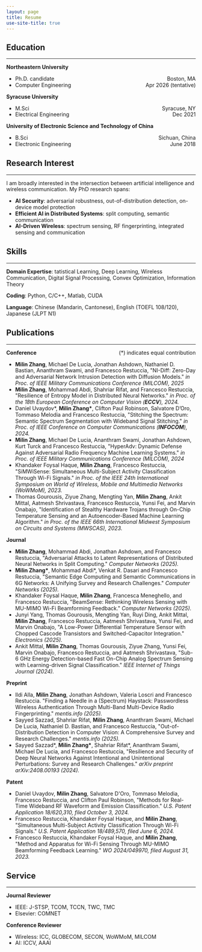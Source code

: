 ```yaml
---
layout: page
title: Resume
use-site-title: true
---
```


<style>
  /* Only affects this page */
  body {
    line-height: 1.2;
  }
</style>

## Education
---

**Northeastern University**
- Ph.D. candidate <span style="float: right;">Boston, MA</span>
- Computer Engineering <span style="float: right;">Apr 2026 (tentative)</span>

**Syracuse University**
- M.Sci <span style="float: right;">Syracuse, NY</span>
- Electrical Engineering <span style="float: right;">Dec 2021</span>

**University of Electronic Science and Technology of China**
- B.Sci <span style="float: right;">Sichuan, China</span>
- Electronic Engineering <span style="float: right;">June 2018</span>

## Research Interest
---

I am broadly interested in the intersection between artificial intelligence and wireless communication. My
PhD research spans:
- **AI Security**: adversarial robustness, out-of-distribution detection, on-device model protection
- **Efficient AI in Distributed Systems**: split computing, semantic communication
- **AI-Driven Wireless**: spectrum sensing, RF fingerprinting, integrated sensing and communication

## Skills
---

**Domain Expertise**: tatistical Learning, Deep Learning, Wireless Communication, Digital Signal Processing, Convex Optimization, Information Theory

**Coding**: Python, C/C++, Matlab, CUDA

**Language**: Chinese (Mandarin, Cantonese), English (TOEFL 108/120), Japanese (JLPT N1)

## Publications

---

**Conference** <span style="float: right;">(*) indicates equal contribution</span>

- **Milin Zhang**, Michael De Lucia, Jonathan Ashdown, Nathaniel D. Bastian, Ananthram Swami, and Francesco Restuccia, "NI-Diff: Zero-Day and Adversarial Network Intrusion Detection with Diffusion Models." *in Proc. of IEEE Military Communications Conference (MILCOM), 2025*
- **Milin Zhang**, Mohammad Abdi, Shahriar Rifat, and Francesco Restuccia, "Resilience of Entropy Model in Distributed Neural Networks." *in Proc. of the 18th European Conference on Computer Vision (**ECCV**), 2024.*
- Daniel Uvaydov\*, **Milin Zhang\***, Clifton Paul Robinson, Salvatore D’Oro, Tommaso Melodia and Francesco Restuccia, "Stitching the Spectrum: Semantic Spectrum Segmentation with Wideband Signal Stitching." *in Proc. of IEEE Conference on Computer Communications (**INFOCOM**), 2024.*
- **Milin Zhang**, Michael De Lucia, Ananthram Swami, Jonathan Ashdown, Kurt Turck and Francesco Restuccia, "HyperAdv: Dynamic Defense Against Adversarial Radio Frequency Machine Learning Systems." *in Proc. of IEEE Military Communications Conference (MILCOM), 2024*
- Khandaker Foysal Haque, **Milin Zhang**, Francesco Restuccia, "SiMWiSense: Simultaneous Multi-Subject Activity Classification Through Wi-Fi Signals." *in Proc. of the IEEE 24th International Symposium on World of Wireless, Mobile and Multimedia Networks (WoWMoM), 2023.*
- Thomas Gourousis, Ziyue Zhang, Mengting Yan, **Milin Zhang**, Ankit Mittal, Aatmesh Shrivastava, Francesco Restuccia, Yunsi Fei, and Marvin Onabajo, "Identification of Stealthy Hardware Trojans through On-Chip Temperature Sensing and an Autoencoder-Based Machine Learning Algorithm." *in Proc. of the IEEE 66th International Midwest Symposium on Circuits and Systems (MWSCAS), 2023.*

**Journal**
- **Milin Zhang**, Mohammad Abdi, Jonathan Ashdown, and Francesco Restuccia, "Adversarial Attacks to Latent Representations of Distributed Neural Networks in Split Computing." *Computer Networks (2025).*
- **Milin Zhang\***, Mohammad Abdi\*, Venkat R. Dasari and Francesco Restuccia, "Semantic Edge Computing and Semantic Communications in 6G Networks: A Unifying Survey and Research Challenges." *Computer Networks (2025).*
- Khandaker Foysal Haque, **Milin Zhang**, Francesca Meneghello, and Francesco Restuccia, "BeamSense: Rethinking Wireless Sensing with MU-MIMO Wi-Fi Beamforming Feedback." *Computer Networks (2025).*
- Junyi Yang, Thomas Gourousis, Mengting Yan, Ruyi Ding, Ankit Mittal, **Milin Zhang**, Francesco Restuccia, Aatmesh Shrivastava, Yunsi Fei, and Marvin Onabajo, "A Low-Power Differential Temperature Sensor with Chopped Cascode Transistors and Switched-Capacitor Integration." *Electronics (2025).*
- Ankit Mittal, **Milin Zhang**, Thomas Gourousis, Ziyue Zhang, Yunsi Fei, Marvin Onabajo, Francesco Restuccia, and Aatmesh Shrivastava, "Sub-6 GHz Energy Detection-based Fast On-Chip Analog Spectrum Sensing with Learning-driven Signal Classification." *IEEE Internet of Things Journal (2024).*

**Preprint**

- Ildi Alla, **Milin Zhang**, Jonathan Ashdown, Valeria Loscri and Francesco Restuccia. "Finding a Needle in a (Spectrum) Haystack: Passwordless Wireless Authentication Through Multi-Band Multi-Device Radio Fingerprinting." *mentis.info (2025).*
- Sayyed Sazzad, Shahriar Rifat, **Milin Zhang**, Ananthram Swami, Michael De Lucia, Nathaniel D. Bastian, and Francesco Restuccia, "Out-of-Distribution Detection in Computer Vision: A Comprehensive Survey and Research Challenges." *mentis.info (2025).*
- Sayyed Sazzad*, **Milin Zhang\***, Shahriar Rifat*, Ananthram Swami, Michael De Lucia, and Francesco Restuccia, "Resilience and Security of Deep Neural Networks Against Intentional and Unintentional Perturbations: Survey and Research Challenges." *arXiv preprint arXiv:2408.00193 (2024).*

**Patent**

- Daniel Uvaydov, **Milin Zhang**, Salvatore D'Oro, Tommaso Melodia, Francesco Restuccia, and Clifton Paul Robinson, "Methods for Real-Time Wideband RF Waveform and Emission Classification." *U.S. Patent Application 18/620,310, filed October 3, 2024.*
- Francesco Restuccia, Khandaker Foysal Haque, and **Milin Zhang**, "Simultaneous Multi-Subject Activity Classification Through Wi-Fi Signals." *U.S. Patent Application 18/489,570, filed June 6, 2024.* 
- Francesco Restuccia, Khandaker Foysal Haque, and **Milin Zhang**, "Method and Apparatus for Wi-Fi Sensing Through MU-MIMO Beamforming Feedback Learning." *WO 2024/049970, filed August 31, 2023.*


## Service
---

**Journal Reviewer**
- IEEE: J-STSP, TCOM, TCCN, TWC, TMC
- Elsevier: COMNET

**Conference Reviewer**
- Wireless: ICC, GLOBECOM, SECON, WoWMoM, MILCOM
- AI: ICCV, AAAI

